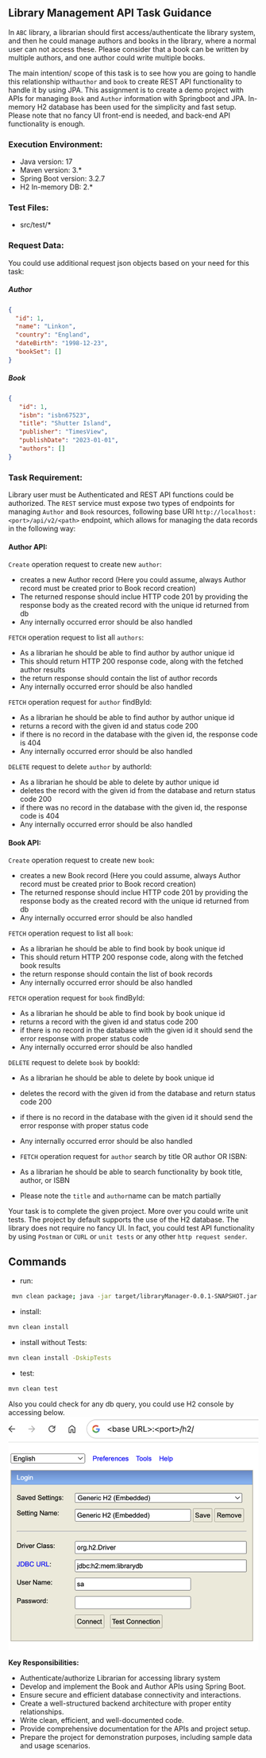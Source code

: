 ## Library Management API Task Guidance

In ``ABC`` library, a librarian should first access/authenticate the library system, and 
then he could manage authors and books in the library, where a normal user can not access these.
Please consider that a book can be written by multiple authors, and one author could
write multiple books.

The main intention/ scope of this task is to see how you are going to handle this relationship with`author` and `book` 
to create REST API functionality to handle it by using JPA.
This assignment is to create a demo project with APIs for managing `Book` and `Author` information with 
Springboot and JPA.
In-memory H2 database has been used for the simplicity and fast setup.
Please note that no fancy UI front-end is needed, and back-end API functionality is enough.

### Execution Environment:
- Java version: 17
- Maven version: 3.*
- Spring Boot version: 3.2.7
- H2 In-memory DB: 2.*

### Test Files:
- src/test/*

### Request Data:
You could use additional request json objects based on your need for this task:

##### Author
```json
{
  "id": 1,
  "name": "Linkon",
  "country": "England",
  "dateBirth": "1998-12-23",
  "bookSet": []
}
```

##### Book
```json
{
   "id": 1,
   "isbn": "isbn67523",
   "title": "Shutter Island",
   "publisher": "TimesView",
   "publishDate": "2023-01-01",
   "authors": []
}
```

### Task Requirement:
Library user must be Authenticated and REST API functions could be authorized.
The `REST` service must expose two types of endpoints for managing `Author` and `Book` resources, following base URI `http://localhost:<port>/api/v2/<path>` endpoint, which allows for managing the data records in the following way:

#### Author API:

`Create` operation request to create new `author`:
* creates a new Author record (Here you could assume, always Author record must be created prior to Book record creation)
* The returned response should inclue HTTP code 201 by providing the response body as the created record with the unique
  id returned from db
* Any internally occurred error should be also handled

`FETCH` operation request to list all `authors`:
* As a librarian  he should be able to find author by author unique id
* This should return HTTP 200 response code, along with the fetched author results
* the return response should contain the list of author records 
* Any internally occurred error should be also handled

`FETCH` operation request for `author` findById:
* As a librarian he should be able to find author by author unique id 
* returns a record with the given id and status code 200
* if there is no record in the database with the given id, the response code is 404
* Any internally occurred error should be also handled


`DELETE` request to delete `author` by authorId:
* As a librarian he should be able to delete by author unique id
* deletes the record with the given id from the database and return status code 200
* if there was no record in the database with the given id, the response code is 404
* Any internally occurred error should be also handled

#### Book API:

`Create` operation request to create new `book`:
* creates a new Book record (Here you could assume, always Author record must be created prior to Book record creation)
* The returned response should inclue HTTP code 201 by providing the response body as the created record with the unique
  id returned from db
* Any internally occurred error should be also handled

`FETCH` operation request to list all `book`:
* As a librarian  he should be able to find book by book unique id
* This should return HTTP 200 response code, along with the fetched book results
* the return response should contain the list of book records
* Any internally occurred error should be also handled

`FETCH` operation request for `book` findById:
* As a librarian he should be able to find book by book unique id
* returns a record with the given id and status code 200
* if there is no record in the database with the given id it should send the error response with proper status code
* Any internally occurred error should be also handled

`DELETE` request to delete `book` by bookId:
* As a librarian he should be able to delete by book unique id
* deletes the record with the given id from the database and return status code 200
* if there is no record in the database with the given id it should send the error response with proper status code
* Any internally occurred error should be also handled

* `FETCH` operation request for `author` search by title OR author OR ISBN:
* As a librarian he should be able to search functionality by book title, author, or ISBN
* Please note the `title` and `author`name can be match partially

Your task is to complete the given project. More over you could write unit tests. 
The project by default supports the use of the H2 database.
The library does not require no fancy UI. In fact, you could test API functionality by using `Postman` or `CURL` or `unit tests` or any other `http request sender`.
## Commands
- run: 
```bash
 mvn clean package; java -jar target/libraryManager-0.0.1-SNAPSHOT.jar
```
- install: 
```bash
mvn clean install
```
- install without Tests:
```bash
mvn clean install -DskipTests
```
- test: 
```bash
mvn clean test
```

Also you could check for any db query, you could use H2 console by accessing below. 
![](src/main/resources/static/h2db.png)


**Key Responsibilities:**

- Authenticate/authorize Librarian for accessing library system
- Develop and implement the Book and Author APIs using Spring Boot.
- Ensure secure and efficient database connectivity and interactions.
- Create a well-structured backend architecture with proper entity relationships.
- Write clean, efficient, and well-documented code.
- Provide comprehensive documentation for the APIs and project setup.
- Prepare the project for demonstration purposes, including sample data and usage scenarios.



